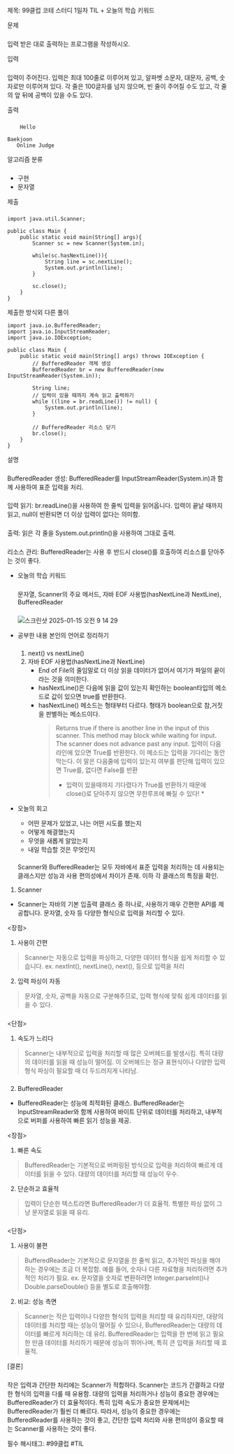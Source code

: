 제목: 99클럽 코테 스터디 1일차 TIL + 오늘의 학습 키워드

문제
###
입력 받은 대로 출력하는 프로그램을 작성하시오.

입력
###
입력이 주어진다. 입력은 최대 100줄로 이루어져 있고, 알파벳 소문자, 대문자, 공백, 숫자로만 이루어져 있다. 
각 줄은 100글자를 넘지 않으며, 빈 줄이 주어질 수도 있고, 각 줄의 앞 뒤에 공백이 있을 수도 있다.

출력 
###
```
    Hello

Baekjoon     
   Online Judge
```

알고리즘 분류
###
- 구현
- 문자열

제출
###
```
import java.util.Scanner;

public class Main {
    public static void main(String[] args){
        Scanner sc = new Scanner(System.in);
        
        while(sc.hasNextLine()){
            String line = sc.nextLine();
            System.out.println(line);
        }
        
        sc.close();
    }
}
```

제출한 방식외 다른 풀이
```
import java.io.BufferedReader;
import java.io.InputStreamReader;
import java.io.IOException;

public class Main {
    public static void main(String[] args) throws IOException {
        // BufferedReader 객체 생성
        BufferedReader br = new BufferedReader(new InputStreamReader(System.in));
        
        String line;
        // 입력이 있을 때까지 계속 읽고 출력하기
        while ((line = br.readLine()) != null) {
            System.out.println(line);
        }
        
        // BufferedReader 리소스 닫기
        br.close();
    }
}
```
설명
###
BufferedReader 생성: BufferedReader를 InputStreamReader(System.in)과 함께 사용하여 표준 입력을 처리.
###
입력 읽기: br.readLine()을 사용하여 한 줄씩 입력을 읽어옵니다. 입력이 끝날 때까지 읽고, null이 반환되면 더 이상 입력이 없다는 의미함.
###
출력: 읽은 각 줄을 System.out.println()을 사용하여 그대로 출력.
###
리소스 관리: BufferedReader는 사용 후 반드시 close()를 호출하여 리소스를 닫아주는 것이 좋다.

- 오늘의 학습 키워드
  ###
  문자열,
  Scanner의 주요 메서드,
  자바 EOF 사용법(hasNextLine과 NextLine),
  BufferedReader
  ###
  ![스크린샷 2025-01-15 오전 9 14 29](https://github.com/user-attachments/assets/e051d4e1-e3ed-4722-964d-1d8f9a94302e)


- 공부한 내용 본인의 언어로 정리하기
  ###
  1. next() vs nextLine()
  2. 자바 EOF 사용법(hasNextLine과 NextLine)
     - End of File의 줄임말로 더 이상 읽을 데이터가 없어서 여기가 파일의 끝이라는 것을 의미한다.
     - hasNextLine()은 다음에 읽을 값이 있는지 확인하는 boolean타입의 메소드로 값이 있으면 true를 반환한다.
     - hasNextLine() 메소드는 형태부터 다르다. 형태가 boolean으로 참,거짓을 판별하는 메소드이다.
       > Returns true if there is another line in the input of this scanner. This method may block while waiting for input. The scanner does not advance past any input.
       입력이 다음 라인에 있으면 True를 반환한다. 이 메소드는 입력을 기다리는 동안 막는다. 이 말은 다음줄에 입력이 있는지 여부를 판단해 입력이 있으면 True를, 없다면 False를 반환
       > * 입력이 있을때까지 기다렸다가 True를 반환하기 때문에  close()로 닫아주지 않으면 무한루프에 빠질 수 있다! *

- 오늘의 회고
  - 어떤 문제가 있었고, 나는 어떤 시도를 했는지
  - 어떻게 해결했는지
  - 무엇을 새롭게 알았는지
  - 내일 학습할 것은 무엇인지
  ####
  Scanner와 BufferedReader는 모두 자바에서 표준 입력을 처리하는 데 사용되는 클래스지만 성능과 사용 편의성에서 차이가 존재.
  이하 각 클래스의 특징을 확인.

1. Scanner
- Scanner는 자바의 기본 입출력 클래스 중 하나로, 사용하기 매우 간편한 API를 제공합니다. 문자열, 숫자 등 다양한 형식으로 입력을 처리할 수 있다.

<장점>
1. 사용이 간편
> Scanner는 자동으로 입력을 파싱하고, 다양한 데이터 형식을 쉽게 처리할 수 있습니다.
ex. nextInt(), nextLine(), next(), 등으로 입력을 처리
2. 입력 파싱이 자동
> 문자열, 숫자, 공백을 자동으로 구분해주므로, 입력 형식에 맞춰 쉽게 데이터를 읽을 수 있다.
###
<단점>
1. 속도가 느리다
> Scanner는 내부적으로 입력을 처리할 때 많은 오버헤드를 발생시킴. 특히 대량의 데이터를 읽을 때 성능이 떨어짐.
> 이 오버헤드는 정규 표현식이나 다양한 입력 형식 파싱이 필요할 때 더 두드러지게 나타남.
###

2. BufferedReader
- BufferedReader는 성능에 최적화된 클래스. BufferedReader는 InputStreamReader와 함께 사용하여 바이트 단위로 데이터를 처리하고, 내부적으로 버퍼를 사용하여 빠른 읽기 성능을 제공.

<장점>
1. 빠른 속도
> BufferedReader는 기본적으로 버퍼링된 방식으로 입력을 처리하여 빠르게 데이터를 읽을 수 있다. 대량의 데이터를 처리할 때 성능이 우수.
2. 단순하고 효율적
> 입력이 단순한 텍스트라면 BufferedReader가 더 효율적. 특별한 파싱 없이 그냥 문자열로 읽을 때 유리.
###
<단점>
1. 사용이 불편
> BufferedReader는 기본적으로 문자열을 한 줄씩 읽고, 추가적인 파싱을 해야 하는 경우에는 조금 더 복잡함. 예를 들어, 숫자나 다른 자료형을 처리하려면 추가적인 처리가 필요.
ex. 문자열을 숫자로 변환하려면 Integer.parseInt()나 Double.parseDouble() 등을 별도로 호출해야함.
2. 비교: 성능 측면
> Scanner는 작은 입력이나 다양한 형식의 입력을 처리할 때 유리하지만, 대량의 데이터를 처리할 때는 성능이 떨어질 수 있으나,
BufferedReader는 대량의 데이터를 빠르게 처리하는 데 유리. BufferedReader는 입력을 한 번에 읽고 필요한 만큼 데이터를 처리하기 때문에 성능이 뛰어나며, 특히 큰 입력을 처리할 때 효율적.

[결론]
###
작은 입력과 간단한 처리에는 Scanner가 적합하다. Scanner는 코드가 간결하고 다양한 형식의 입력을 다룰 때 유용함.
대량의 입력을 처리하거나 성능이 중요한 경우에는 BufferedReader가 더 효율적이다. 특히 입력 속도가 중요한 문제에서는 BufferedReader가 훨씬 더 빠르다.
따라서, 성능이 중요한 경우에는 BufferedReader를 사용하는 것이 좋고, 간단한 입력 처리와 사용 편의성이 중요할 때는 Scanner를 사용하는 것이 좋다.


필수 해시태그: #99클럽 #TIL
